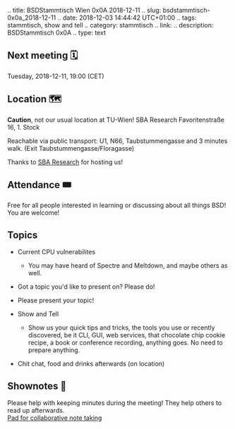 .. title: BSDStammtisch Wien 0x0A 2018-12-11
.. slug: bsdstammtisch-0x0a_2018-12-11
.. date: 2018-12-03 14:44:42 UTC+01:00
.. tags: stammtisch, show and tell
.. category: stammtisch
.. link: 
.. description: BSDStammtisch 0x0A
.. type: text


## Next meeting 🗓
Tuesday, 2018-12-11, 19:00 (CET)

## Location 🗺
**Caution**, not our usual location at TU-Wien!
SBA Research Favoritenstraße 16, 1. Stock  

Reachable via public transport: U1, N66, Taubstummengasse and 3 minutes walk. (Exit Taubstummengasse/Floragasse)


Thanks to [SBA Research](https://www.sba-research.org/) for hosting us!


## Attendance 🎟
Free for all people interested in learning or discussing about all things BSD! You are welcome!


## Topics
- Current CPU vulnerabilites
    - You may have heard of Spectre and Meltdown, and maybe others as well.
- Got a topic you'd like to present on? Please do!

- Please present your topic!
- Show and Tell
	- Show us your quick tips and tricks, the tools you use or recently discovered, be it CLI, GUI, web services, that chocolate chip cookie recipe, a book or conference recording, anything goes. No need to prepare anything.
- Chit chat, food and drinks afterwards (on location)


## Shownotes 📝
Please help with keeping minutes during the meeting! They help others to read up afterwards.  
[Pad for collaborative note taking](https://pads.c3w.at/code/#/2/code/edit/hf1CCnocfiFc2zJ5yZ0eJzoY/)
